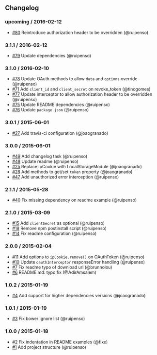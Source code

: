 ## Changelog

### upcoming / 2016-02-12
- [#80](https://github.com/ewkonzo/angular-oauth2/pull/80) Reintroduce authorization header to be overridden (@ruipenso)

### 3.1.1 / 2016-02-12
- [#79](https://github.com/ewkonzo/angular-oauth2/pull/79) Update dependencies (@ruipenso)

### 3.1.0 / 2016-02-10
- [#78](https://github.com/ewkonzo/angular-oauth2/pull/78) Update OAuth methods to allow `data` and `options` override (@ruipenso)
- [#71](https://github.com/ewkonzo/angular-oauth2/pull/71) Add `client_id` and `client_secret` on revoke_token (@tinogomes)
- [#77](https://github.com/ewkonzo/angular-oauth2/pull/77) Update interceptor to allow authorization header to be overridden (@ruipenso)
- [#75](https://github.com/ewkonzo/angular-oauth2/pull/75) Update README dependencies (@ruipenso)
- [#76](https://github.com/ewkonzo/angular-oauth2/pull/76) Update `package.json` (@ruipenso)

### 3.0.1 / 2015-06-01
- [#27](https://github.com/ewkonzo/angular-oauth2/pull/27) Add travis-ci configuration (@joaogranado)

### 3.0.0 / 2015-06-01
- [#49](https://github.com/ewkonzo/angular-oauth2/pull/49) Add changelog task (@ruipenso)
- [#48](https://github.com/ewkonzo/angular-oauth2/pull/48) Update readme (@ruipenso)
- [#25](https://github.com/ewkonzo/angular-oauth2/pull/25) Replace ipCookie with LocalStorageModule (@joaogranado)
- [#28](https://github.com/ewkonzo/angular-oauth2/pull/28) Add methods to get/set `token` property (@joaogranado)
- [#47](https://github.com/ewkonzo/angular-oauth2/pull/47) Add unauthorized error interception (@ruipenso)

### 2.1.1 / 2015-05-28
- [#40](https://github.com/ewkonzo/angular-oauth2/pull/40) Fix missing dependency on readme example (@ruipenso)

### 2.1.0 / 2015-03-09
- [#15](https://github.com/ewkonzo/angular-oauth2/pull/15) Add `clientSecret` as optional (@ruipenso)
- [#18](https://github.com/ewkonzo/angular-oauth2/pull/18) Remove npm postinstall script (@ruipenso)
- [#14](https://github.com/ewkonzo/angular-oauth2/pull/14) Fix readme  configuration (@ruipenso)

### 2.0.0 / 2015-02-04
- [#11](https://github.com/ewkonzo/angular-oauth2/pull/11) Add options to `ipCookie.remove()` on OAuthToken (@ruipenso)
- [#10](https://github.com/ewkonzo/angular-oauth2/pull/10) Update `oauthInterceptor` responseError handling (@ruipenso)
- [#7](https://github.com/ewkonzo/angular-oauth2/pull/7) Fix readme typo of download url (@brunnolou)
- [#6](https://github.com/ewkonzo/angular-oauth2/pull/6) README.md: typo fix (@AdirAmsalem)

### 1.0.2 / 2015-01-19
- [#4](https://github.com/ewkonzo/angular-oauth2/pull/4) Add support for higher dependencies versions (@joaogranado)

### 1.0.1 / 2015-01-19
- [#3](https://github.com/ewkonzo/angular-oauth2/pull/3) Fix bower ignore list (@ruipenso)

### 1.0.0 / 2015-01-18
- [#2](https://github.com/ewkonzo/angular-oauth2/pull/2) Fix indentation in README examples (@fixe)
- [#1](https://github.com/ewkonzo/angular-oauth2/pull/1) Add project structure (@ruipenso)